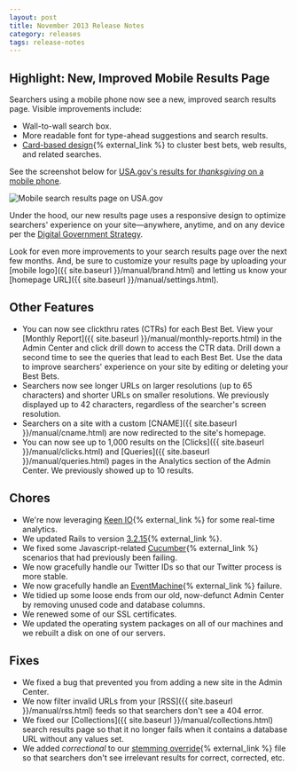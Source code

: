 ```yaml
---
layout: post
title: November 2013 Release Notes
category: releases
tags: release-notes
---
```


## Highlight: New, Improved Mobile Results Page

Searchers using a mobile phone now see a new, improved search results page. Visible improvements include:

* Wall-to-wall search box.
* More readable font for type-ahead suggestions and search results.
* [Card-based design](http://insideintercom.io/why-cards-are-the-future-of-the-web/){% external_link %} to cluster best bets, web results, and related searches.

See the screenshot below for [USA.gov's results for *thanksgiving* on a mobile phone](http://search.usa.gov/search?affiliate=usagov&query=thanksgiving&m=true).

![Mobile search results page on USA.gov](https://d3qcdigd1fhos0.cloudfront.net/blog/img/usagov-mobile-thanksgiving.png)

Under the hood, our new results page uses a responsive design to optimize searchers' experience on your site&mdash;anywhere, anytime, and on any device per the [Digital Government Strategy](https://www.whitehouse.gov/sites/default/files/omb/egov/digital-government/digital-government.html).

Look for even more improvements to your search results page over the next few months. And, be sure to customize your results page by uploading your [mobile logo]({{ site.baseurl }}/manual/brand.html) and letting us know your [homepage URL]({{ site.baseurl }}/manual/settings.html).

## Other Features

* You can now see clickthru rates (CTRs) for each Best Bet. View your [Monthly Report]({{ site.baseurl }}/manual/monthly-reports.html) in the Admin Center and click drill down to access the CTR data. Drill down a second time to see the queries that lead to each Best Bet. Use the data to improve searchers' experience on your site by editing or deleting your Best Bets.
* Searchers now see longer URLs on larger resolutions (up to 65 characters) and shorter URLs on smaller resolutions. We previously displayed up to 42 characters, regardless of the searcher's screen resolution.
* Searchers on a site with a custom [CNAME]({{ site.baseurl }}/manual/cname.html) are now redirected to the site's homepage.
* You can now see up to 1,000 results on the [Clicks]({{ site.baseurl }}/manual/clicks.html) and [Queries]({{ site.baseurl }}/manual/queries.html) pages in the Analytics section of the Admin Center. We previously showed up to 10 results.

## Chores

* We're now leveraging [Keen IO](https://keen.io/){% external_link %} for some real-time analytics.
* We updated Rails to version [3.2.15](http://weblog.rubyonrails.org/2013/10/16/Rails-3-2-15-has-been-released/){% external_link %}.
* We fixed some Javascript-related [Cucumber](http://cukes.info/){% external_link %} scenarios that had previously been failing.
* We now gracefully handle our Twitter IDs so that our Twitter process is more stable.
* We now gracefully handle an [EventMachine](https://github.com/eventmachine/eventmachine){% external_link %} failure.
* We tidied up some loose ends from our old, now-defunct Admin Center by removing unused code and database columns.
* We renewed some of our SSL certificates.
* We updated the operating system packages on all of our machines and we rebuilt a disk on one of our servers.

## Fixes

* We fixed a bug that prevented you from adding a new site in the Admin Center.
* We now filter invalid URLs from your [RSS]({{ site.baseurl }}/manual/rss.html) feeds so that searchers don't see a 404 error.
* We fixed our [Collections]({{ site.baseurl }}/manual/collections.html) search results page so that it no longer fails when it contains a database URL without any values set.
* We added *correctional* to our [stemming override](http://wiki.apache.org/solr/LanguageAnalysis#solr.StemmerOverrideFilterFactory){% external_link %} file so that searchers don't see irrelevant results for correct, corrected, etc.